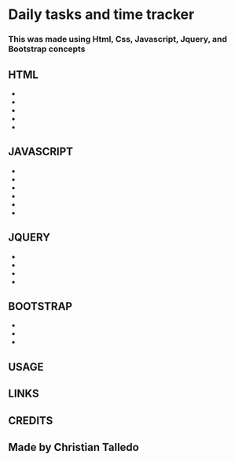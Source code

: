 # Daily tasks and time tracker

### This was made using Html, Css, Javascript, Jquery, and Bootstrap concepts

## HTML

-
-
-
-
-

## JAVASCRIPT

-
-
-
-
-
-

## JQUERY

-
-
-
-

## BOOTSTRAP

-
-
-

## USAGE

## LINKS

## CREDITS

## Made by Christian Talledo
